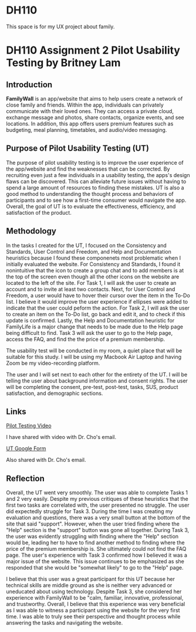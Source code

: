 # DH110
This space is for my UX project about family. 
# DH110 Assignment 2 Pilot Usability Testing by Britney Lam

## Introduction
**FamilyWall**  is an app/website that aims to help users create a network of close family and friends. Within the app, individuals can privately communicate with their loved ones. They can access a private cloud, exchange message and photos, share contacts, organize events, and see locations. In addition, this app offers users premium features such as budgeting, meal planning, timetables, and audio/video messaging. 

## Purpose of Pilot Usability Testing (UT)
The purpose of pilot usability testing is to improve the user experience of the app/website and find the weaknesses that can be corrected. By recruiting even just a few individuals in a usability testing, the apps's design flaws can be discovered. This can alleviate future issues without having to spend a large amount of resources to finding these mistakes. UT is also a good method to understanding the thought process and behaviors of participants and to see how a first-time consumer would navigate the app. Overall, the goal of UT is to evaluate the effectiveness, efficiency, and satisfaction of the product.

## Methodology 

In the tasks I created for the UT, I focused on the Consistency and Standards, User Control and Freedom, and Help and Documentation heuristics because I found these componenets most problematic when I initially evaluated the website. For Consistency and Standards, I found it nonintuitive that the icon to create a group chat and to add members is at the top of the screen even though all the other icons on the website are located to the left of the site. For Task 1, I will ask the user to create an account and to invite at least two contacts. Next, for User Control and Freedom, a user would have to hover their cursor over the item in the To-Do list. I believe it would improve the user experience if ellipses were added to indicate that the user could peform the action. For Task 2, I will ask the user to create an item on the To-Do list, go back and edit it, and to check if this update is confirmed. Lastly, the Help and Documentation heuristic for FamilyLife is a major change that needs to be made due to the Help page being difficult to find. Task 3 will ask the user to go to the Help page, access the FAQ, and find the the price of a premium membership.

The usability test will be conducted in my room, a quiet place that will be suitable for this study. I will be using my Macbook Air Laptop and having Zoom be my video-recording platform. 

The user and I will set next to each other for the entirety of the UT. I will be telling the user about background information and consent rights. The user will be completing the consent, pre-test, post-test, tasks, SUS, product satisfaction, and demographic sections. 

## Links

[Pilot Testing Video](https://photos.app.goo.gl/9Y3ZSdgvFrvAWx6D9) 

I have shared with video with Dr. Cho's email.

[UT Google Form](https://docs.google.com/forms/d/e/1FAIpQLSc_XpjEgxZQ4J4-rIJmJdnS3EHh8Hj4ut9qlBjBmqsjUtbmiw/viewform?vc=0&c=0&w=1&flr=0)

Also shared with Dr. Cho's email. 

## Reflection

Overall, the UT went very smoothly. The user was able to complete Tasks 1 and 2 very easily. Despite my previous critiques of these heuristics that the first two tasks are correlated with, the user presented no struggle. The user did expectedly struggle for Task 3. During the time I was creating my evaluation and questions, there was a very small button at the bottom of the site that said "support". However, when the user tried finding where the "Help" section is the "support" button was gone all together. During Task 3, the user was evidently struggling with finding where the "Help" section would be, leading her to have to find another method to finding where the price of the premium membership is. She ultimately could not find the FAQ page. The user's experience with Task 3 confirmed how I believed it was a major issue of the website. This issue continues to be emphasized as she responded that she would be "somewhat likely" to go to the "Help" page.

I believe that this user was a great participant for this UT because her technical skills are middle ground as she is neither very advanced or uneducated about using technology. Despite Task 3, she considered her experience with FamilyWall to be "calm, familiar, innovative, professional, and trustworthy. Overall, I believe that this experience was very beneficial as I was able to witness a participant using the website for the very first time. I was able to truly see their perspective and thought process while answering the tasks and navigating the website. 
